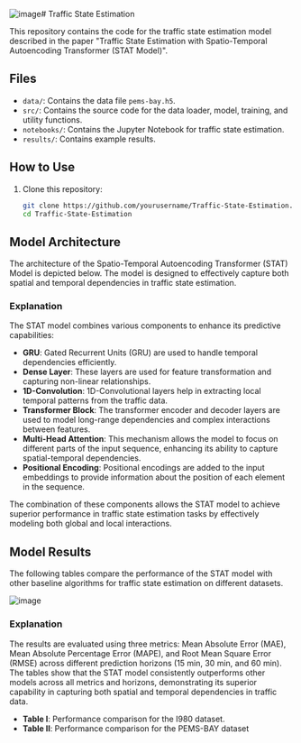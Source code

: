 ![image](https://github.com/asattarzadeh/STAT-model_Traffic-State-Estimation/assets/92281234/4f00d1cd-89c6-47cf-81f0-f9026f138033)# Traffic State Estimation

This repository contains the code for the traffic state estimation model described in the paper "Traffic State Estimation with Spatio-Temporal Autoencoding Transformer (STAT Model)".

## Files

- `data/`: Contains the data file `pems-bay.h5`.
- `src/`: Contains the source code for the data loader, model, training, and utility functions.
- `notebooks/`: Contains the Jupyter Notebook for traffic state estimation.
- `results/`: Contains example results.

## How to Use

1. Clone this repository:
   ```bash
   git clone https://github.com/yourusername/Traffic-State-Estimation.git
   cd Traffic-State-Estimation

## Model Architecture

The architecture of the Spatio-Temporal Autoencoding Transformer (STAT) Model is depicted below. The model is designed to effectively capture both spatial and temporal dependencies in traffic state estimation.

### Explanation

The STAT model combines various components to enhance its predictive capabilities:

- **GRU**: Gated Recurrent Units (GRU) are used to handle temporal dependencies efficiently.
- **Dense Layer**: These layers are used for feature transformation and capturing non-linear relationships.
- **1D-Convolution**: 1D-Convolutional layers help in extracting local temporal patterns from the traffic data.
- **Transformer Block**: The transformer encoder and decoder layers are used to model long-range dependencies and complex interactions between features.
- **Multi-Head Attention**: This mechanism allows the model to focus on different parts of the input sequence, enhancing its ability to capture spatial-temporal dependencies.
- **Positional Encoding**: Positional encodings are added to the input embeddings to provide information about the position of each element in the sequence.

The combination of these components allows the STAT model to achieve superior performance in traffic state estimation tasks by effectively modeling both global and local interactions.

## Model Results

The following tables compare the performance of the STAT model with other baseline algorithms for traffic state estimation on different datasets.


![image](https://github.com/asattarzadeh/STAT-model_Traffic-State-Estimation/assets/92281234/d4fb28d8-62c7-4a12-9d8d-aa67de98b1c2)


### Explanation

The results are evaluated using three metrics: Mean Absolute Error (MAE), Mean Absolute Percentage Error (MAPE), and Root Mean Square Error (RMSE) across different prediction horizons (15 min, 30 min, and 60 min). The tables show that the STAT model consistently outperforms other models across all metrics and horizons, demonstrating its superior capability in capturing both spatial and temporal dependencies in traffic data.

- **Table I**: Performance comparison for the I980 dataset.
- **Table II**: Performance comparison for the PEMS-BAY dataset
